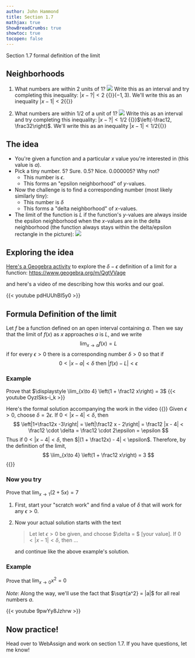 ```yaml
---
author: John Hammond
title: Section 1.7
mathjax: true
ShowBreadCrumbs: true
showtoc: true
tocopen: false
---
```


Section 1.7 formal definition of the limit
<!--more-->

## Neighborhoods

1. What numbers are within 2 units of 1? 
    ![](/calc/1.7.2neighborhood.jpeg)
  Write this as an interval and try completing this inequality:
  $| x - ? | < 2$
   {{<spoiler>}}$(-1, 3)$.  We'll write this as an inequality $|x-1| < 2${{</spoiler>}} 

2. What numbers are within 1/2 of a unit of 1? 
  ![](/calc/1.7.halfneighborhood.jpeg)
  Write this as an interval and try completing this inequality:
  $| x - ? | < 1/2$
    {{<spoiler>}}$\left(-\frac12, \frac32\right)$.  We'll write this as an inequality $|x-1| < 1/2${{</spoiler>}} 


## The idea

- You're given a function and a particular $x$ value you're interested in (this value is $a$).
- Pick a tiny number. 5? Sure. 0.5? Nice. 0.000005? Why not? 
  - This number is $\epsilon$.
  - This forms an "epsilon neighborhood" of $y$-values. 
- Now the challenge is to find a corresponding number (most likely similarly tiny):
  - This number is $\delta$
  - This forms a "delta neighborhood" of $x$-values. 
- The limit of the function is $L$ if the function's $y$-values are always inside the epsilon neighborhood when the $x$-values are in the delta neighborhood  (the function always stays within the delta/epsilon rectangle in the picture): 
![](/calc/1.7.limitgame.png)

## Exploring the idea
[Here's a Geogebra activity](https://www.geogebra.org/m/QgtVVage) to explore the $\delta-\epsilon$ definition of a limit for a function: 
https://www.geogebra.org/m/QgtVVage

and here's a video of me describing how this works and our goal. 

{{< youtube pdHUUhBI5y0 >}}

## Formula Definition of the limit

Let $f$ be a function defined on an open interval containing $a$. Then we say that the limit of $f(x)$ as $x$ approaches $a$ is $L$, and we write 
$$
\lim_{x\to a} f(x) = L
$$
if for every $\epsilon > 0$ there is a corresponding number $\delta > 0$ so that if 
$$
0 < |x - a| < \delta \text{  then  } |f(x) - L| < \epsilon
$$


### Example 
Prove that $\displaystyle \lim_{x\to 4} \left(1 + \frac12 x\right) = 3$
{{< youtube OyzlSks-i_k >}}

Here's the formal solution accompanying the work in the video
{{<spoiler>}}
Given $\epsilon > 0$, choose $\delta = 2\epsilon$. 
If $0 < |x-4| < \delta$, then 
$$
\left|1+\frac12x -3\right| = \left|\frac12 x - 2\right| = \frac12 |x - 4| < \frac12 \cdot \delta = \frac12 \cdot 2\epsilon = \epsilon
$$
Thus if $0 < |x-4| < \delta$, then $|(1 + \frac12x) - 4| < \epsilon$.
Therefore, by the definition of the limit,
$$
\lim_{x\to 4} \left(1 + \frac12 x\right) = 3
$$
{{</spoiler>}}

### Now you try
Prove that $\displaystyle \lim_{x\to 1} \left(2 + 5x\right) = 7$

1. First, start your "scratch work" and find a value of $\delta$ that will work for any $\epsilon > 0$.
2. Now your actual solution starts with the text
    > Let let $\epsilon >0$ be given, and choose $\delta = $ [your value]. 
If $0 < |x-1| < \delta$, then ...
   
   and continue like the above example's solution.

### Example
Prove that $\displaystyle \lim_{x\to 0} x^2 = 0$

*Note*: Along the way, we'll use the fact that $\sqrt{a^2} = |a|$ for all real numbers $a$. 

{{< youtube 9pwYy8Jzhrw >}}

##  Now practice!

Head over to WebAssign and work on section 1.7. If you have questions, let me know!

